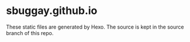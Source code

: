 # sbuggay.github.io

These static files are generated by Hexo. The source is kept in the source branch of this repo.